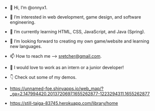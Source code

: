 - 👋 Hi, I’m @onnyx1.
- 👀 I’m interested in web development, game design, and software engineering.
- 🌱 I’m currently learning HTML, CSS, JavaScript, and Java (Spring).
- 💞️ I’m looking forward to creating my own game/website and learning new languages.   
- 📫 How to reach me --> sretcher@gmail.com.

- 💼 I would love to work as an intern or a junior developer!
- 👇 Check out some of my demos.

- https://unnamed-foe.shinyapps.io/web_map/?_ga=2.147994420.2013720697.1655262877-1223294311.1655262877
- https://still-taiga-83745.herokuapp.com/library/home
<!---
onnyx1/onnyx1 is a ✨ special ✨ repository because its `README.md` (this file) appears on your GitHub profile.
You can click the Preview link to take a look at your changes.
--->
